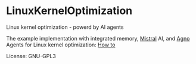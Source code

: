 # LinuxKernelOptimization
Linux kernel optimization - powerd by AI agents

The example implementation with integrated memory, [Mistral](https://mistral.ai) AI, and [Agno](https://agno.com) Agents for Linux kernel optimization: [How to](./HowTo.md)

License: GNU-GPL3

